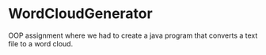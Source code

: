 # WordCloudGenerator
OOP assignment where we had to create a java program that converts a text file to a word cloud.
